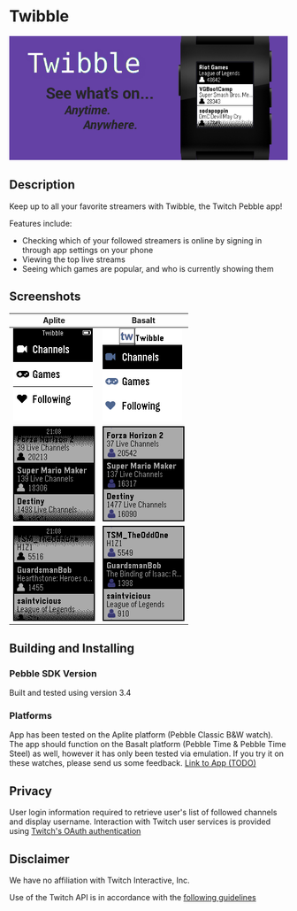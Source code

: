 # Twibble

![Twibble Banner](./TwibbleBanner.png "Twibble Logo")

## Description

Keep up to all your favorite streamers with Twibble, the Twitch Pebble app!

Features include:
- Checking which of your followed streamers is online by signing in through app settings on your phone
- Viewing the top live streams
- Seeing which games are popular, and who is currently showing them

## Screenshots

Aplite | Basalt
------------- | -------------
![Twibble main menu](./screenshots/screenshot_main.png) | ![Twibble main menu color](./screenshots/screenshot_main_color.png)
![Twibble games menu](./screenshots/screenshot_games.png) | ![Twibble games menu colour](./screenshots/screenshot_games_colour.png)
![Twibble channel menu](./screenshots/screenshot_channel.png) | ![Twibble channel menu colour](./screenshots/screenshot_channel_colour.png)

## Building and Installing

### Pebble SDK Version
Built and tested using version 3.4

### Platforms
App has been tested on the Aplite platform (Pebble Classic B&W watch).
The app should function on the Basalt platform (Pebble Time & Pebble Time Steel) as well, however it has only been tested via emulation.
If you try it on these watches, please send us some feedback.
[Link to App (TODO)](link)

## Privacy
User login information required to retrieve user's list of followed channels and display username.
Interaction with Twitch user services is provided using [Twitch's OAuth authentication](https://github.com/justintv/Twitch-API/blob/master/authentication.md)

## Disclaimer
We have no affiliation with Twitch Interactive, Inc.

Use of the Twitch API is in accordance with the [following guidelines](http://www.twitch.tv/user/legal?page=api_terms_of_service)
